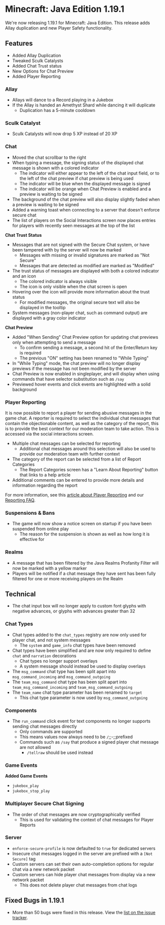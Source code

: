 # Minecraft: Java Edition 1.19.1

We're now releasing 1.19.1 for Minecraft: Java Edition. This release adds Allay duplication and new Player Safety functionality.

## Features

-   Added Allay Duplication
-   Tweaked Sculk Catalysts
-   Added Chat Trust status
-   New Options for Chat Preview
-   Added Player Reporting

### Allay

-   Allays will dance to a Record playing in a Jukebox
-   If the Allay is handed an Amethyst Shard while dancing it will duplicate
    -   Duplication has a 5-minute cooldown

### Sculk Catalyst

-   Sculk Catalysts will now drop 5 XP instead of 20 XP

### Chat

-   Moved the chat scrollbar to the right
-   When typing a message, the signing status of the displayed chat message is shown with a colored indicator
    -   The indicator will either appear to the left of the chat input field, or to the left of the chat preview if chat preview is being used
    -   The indicator will be blue when the displayed message is signed
    -   The indicator will be orange when Chat Preview is enabled and a preview is waiting to be signed
-   The background of the chat preview will also display slightly faded when a preview is waiting to be signed
-   Added a warning toast when connecting to a server that doesn't enforce secure chat
-   The list of players on the Social Interactions screen now places entries for players with recently seen messages at the top of the list

**Chat Trust Status**

-   Messages that are not signed with the Secure Chat system, or have been tampered with by the server will now be marked
    -   Messages with missing or invalid signatures are marked as "Not Secure"
    -   Messages that are detected as modified are marked as "Modified"
-   The trust status of messages are displayed with both a colored indicator and an icon
    -   The colored indicator is always visible
    -   The icon is only visible when the chat screen is open
-   Hovering over the icon will provide more information about the trust status
    -   For modified messages, the original secure text will also be displayed in the tooltip
-   System messages (non-player chat, such as command output) are displayed with a gray color indicator

**Chat Preview**

-   Added "When Sending" Chat Preview option for updating chat previews only when attempting to send a message
    -   To confirm sending a message, a second hit of the Enter/Return key is required
    -   The previous "ON" setting has been renamed to "While Typing"
-   In "While Typing" mode, the chat preview will no longer display previews if the message has not been modified by the server
-   Chat Preview is now enabled in singleplayer, and will display when using commands that have selector substitution such as `/say`
-   Previewed hover events and click events are highlighted with a solid background

### Player Reporting

It is now possible to report a player for sending abusive messages in the game chat. A reporter is required to select the individual chat messages that contain the objectionable content, as well as the category of the report, this is to provide the best context for our moderation team to take action. This is accessed via the social interactions screen.

-   Multiple chat messages can be selected for reporting
    -   Additional chat messages around this selection will also be used to provide our moderation team with further context
-   The category of the report can be selected from a list of Report Categories
    -   The Report Categories screen has a "Learn About Reporting" button that links to a help article
-   Additional comments can be entered to provide more details and information regarding the report

For more information, see this [article about Player Reporting](https://www.minecraft.net/en-us/article/addressing-player-chat-reporting-tool) and our [Reporting FAQ](https://help.minecraft.net/hc/en-us/articles/7317376541197).

### Suspensions & Bans

-   The game will now show a notice screen on startup if you have been suspended from online play
    -   The reason for the suspension is shown as well as how long it is effective for

### Realms

-   A message that has been filtered by the Java Realms Profanity Filter will now be marked with a yellow marker
-   Players will be notified if a chat message they have sent has been fully filtered for one or more receiving players on the Realm

## Technical

-   The chat input box will no longer apply to custom font glyphs with negative advances, or glyphs with advances greater than 32

### Chat Types

-   Chat types added to the `chat_types` registry are now only used for player chat, and not system messages
    -   The `system` and `game_info` chat types have been removed
-   Chat types have been simplified and are now only required to define `chat` and `narration` decorations
    -   Chat types no longer support overlays
    -   A system message should instead be used to display overlays
-   The `msg_command` chat type has been split apart into `msg_command_incoming` and `msg_command_outgoing`
-   The `team_msg_command` chat type has been split apart into `team_msg_command_incoming` and `team_msg_command_outgoing`
-   The `team_name` chat type parameter has been renamed to `target`
    -   This chat type parameter is now used by `msg_command_outgoing`

### Components

-   The `run_command` click event for text components no longer supports sending chat messages directly
    -   Only commands are supported
    -   This means values now always need to be `/`;;-;;prefixed
    -   Commands such as `/say` that produce a signed player chat message are not allowed
        -   `/tellraw` should be used instead

### Game Events

**Added Game Events**

-   `jukebox_play`
-   `jukebox_stop_play`

### Multiplayer Secure Chat Signing

-   The order of chat messages are now cryptographically verified
    -   This is used for validating the context of chat messages for Player Reports

### Server

-   `enforce-secure-profile` is now defaulted to `true` for dedicated servers
-   Insecure chat messages logged in the server are prefixed with a `[Not Secure]` tag
-   Custom servers can set their own auto-completion options for regular chat via a new network packet
-   Custom servers can hide player chat messages from display via a new network packet
    -   This does not delete player chat messages from chat logs

## Fixed Bugs in 1.19.1

-   More than 50 bugs were fixed in this release. View the [list on the issue tracker](https://bugs.mojang.com/issues/?filter=27220).